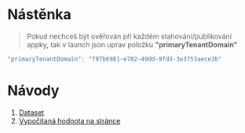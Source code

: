 # Nástěnka <br>
> Pokud nechceš být ověřován při každém stahování/publikování appky, tak v launch json uprav položku **"primaryTenantDomain"**
``` csharp
"primaryTenantDomain": "f97b6981-e782-49dd-9fd3-3e3753aece3b"
```


# Návody
1. [Dataset](Reports/Dataset.md)
2. [Vypočítaná hodnota na stránce](Fields/Vypočítaná_hodnota_na_page.md)
